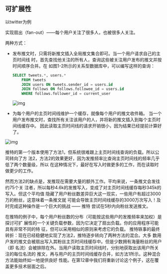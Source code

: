 ## 可扩展性

以twitter为例

实现扇出（fan-out）——每个用户关注了很多人，也被很多人关注。

两种方式：

+ 发布推文时，只需将新推文插入全局推文集合即可。当一个用户请求自己的主页时间线 时，首先查找他关注的所有人，查询这些被关注用户发布的推文并按时间顺序合并。在 如图1-2所示的关系型数据库中，可以编写这样的查询：

  ```sql
  SELECT tweets.*, users.*
      FROM tweets
      JOIN users ON tweets.sender_id = users.id
      JOIN follows ON follows.followee_id = users.id
      WHERE follows.follower_id = current_user
  
  ```

  ![img](https://github.com/Qasak/distributed-system/blob/master/%E6%95%B0%E6%8D%AE%E7%B3%BB%E7%BB%9F%E7%9A%84%E5%9F%BA%E7%9F%B3/%E5%8F%AF%E9%9D%A0%E6%80%A7%EF%BC%8C%E5%8F%AF%E6%89%A9%E5%B1%95%E6%80%A7%EF%BC%8C%E5%8F%AF%E7%BB%B4%E6%8A%A4%E6%80%A7/twitter0.png)

+ 为每个用户的主页时间线维护一个缓存，就像每个用户的推文收件箱。 当一个用户发布推文时，查找所有关注该用户的人，并将新的推文插入到每个主页时间线缓存中。 因此读取主页时间线的请求开销很小，因为结果已经提前计算好了。

![img](https://github.com/Qasak/distributed-system/blob/master/%E6%95%B0%E6%8D%AE%E7%B3%BB%E7%BB%9F%E7%9A%84%E5%9F%BA%E7%9F%B3/%E5%8F%AF%E9%9D%A0%E6%80%A7%EF%BC%8C%E5%8F%AF%E6%89%A9%E5%B1%95%E6%80%A7%EF%BC%8C%E5%8F%AF%E7%BB%B4%E6%8A%A4%E6%80%A7/twitter1.png)

推特的第一个版本使用了方法1，但系统很难跟上主页时间线查询的负载。所以公司转向了方 法2，方法2的效果更好，因为发推频率比查询主页时间线的频率几乎低了两个数量级，所以 在这种情况下，最好在写入时做更多的工作，而在读取时做更少的工作。

然而方法2的缺点是，发推现在需要大量的额外工作。平均来说，一条推文会发往约75个关 注者，所以每秒4.6k的发推写入，变成了对主页时间线缓存每秒345k的写入。但这个平均值 隐藏了用户粉丝数差异巨大这一现实，一些用户有超过3000万的粉丝，这意味着一条推文就 可能会导致主页时间线缓存的3000万次写入！及时完成这种操作是一个巨大的挑战 —— 推特 尝试在5秒内向粉丝发送推文。

在推特的例子中，每个用户粉丝数的分布（可能按这些用户的发推频率来加权）是探讨可扩 展性的一个关键负载参数，因为它决定了扇出负载。你的应用程序可能具有非常不同的特 征，但可以采用相似的原则来考虑它的负载。 推特轶事的最终转折：现在已经稳健地实现了方法2，推特逐步转向了两种方法的混合。大多 数用户发的推文会被扇出写入其粉丝主页时间线缓存中。但是少数拥有海量粉丝的用户（即 名流）会被排除在外。当用户读取主页时间线时，分别地获取出该用户所关注的每位名流的 推文，再与用户的主页时间线缓存合并，如方法1所示。这种混合方法能始终如一地提供良好 性能。在第12章中我们将重新讨论这个例子，这在覆盖更多技术层面之后。

